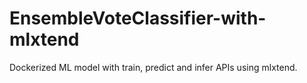 # EnsembleVoteClassifier-with-mlxtend
Dockerized ML model with train, predict and infer APIs using mlxtend.
